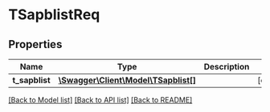 # TSapblistReq

## Properties
Name | Type | Description | Notes
------------ | ------------- | ------------- | -------------
**t_sapblist** | [**\Swagger\Client\Model\TSapblist[]**](TSapblist.md) |  | [optional] 

[[Back to Model list]](../README.md#documentation-for-models) [[Back to API list]](../README.md#documentation-for-api-endpoints) [[Back to README]](../README.md)


